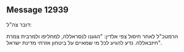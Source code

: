 ## Message 12939

דובר צה"ל:

הרמטכ"ל לאחר חיסול צפי אלדין: 
"הגענו לנסראללה, למחליפו ולמרבית צמרת חיזבאללה. נדע להגיע לכל מי שמאיים על ביטחון אזרחי מדינת ישראל".

